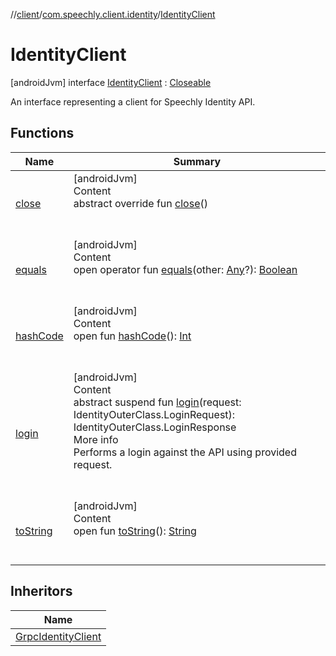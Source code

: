//[client](../../index.md)/[com.speechly.client.identity](../index.md)/[IdentityClient](index.md)



# IdentityClient  
 [androidJvm] interface [IdentityClient](index.md) : [Closeable](https://developer.android.com/reference/kotlin/java/io/Closeable.html)

An interface representing a client for Speechly Identity API.

   


## Functions  
  
|  Name|  Summary| 
|---|---|
| <a name="java.io/Closeable/close/#/PointingToDeclaration/"></a>[close](../../com.speechly.client.speech/-api-client/index.md#%5Bjava.io%2FCloseable%2Fclose%2F%23%2FPointingToDeclaration%2F%5D%2FFunctions%2F-752291050)| <a name="java.io/Closeable/close/#/PointingToDeclaration/"></a>[androidJvm]  <br>Content  <br>abstract override fun [close](../../com.speechly.client.speech/-api-client/index.md#%5Bjava.io%2FCloseable%2Fclose%2F%23%2FPointingToDeclaration%2F%5D%2FFunctions%2F-752291050)()  <br><br><br>
| <a name="kotlin/Any/equals/#kotlin.Any?/PointingToDeclaration/"></a>[equals](../../com.speechly.ui/-speechly-button/index.md#%5Bkotlin%2FAny%2Fequals%2F%23kotlin.Any%3F%2FPointingToDeclaration%2F%5D%2FFunctions%2F-752291050)| <a name="kotlin/Any/equals/#kotlin.Any?/PointingToDeclaration/"></a>[androidJvm]  <br>Content  <br>open operator fun [equals](../../com.speechly.ui/-speechly-button/index.md#%5Bkotlin%2FAny%2Fequals%2F%23kotlin.Any%3F%2FPointingToDeclaration%2F%5D%2FFunctions%2F-752291050)(other: [Any](https://kotlinlang.org/api/latest/jvm/stdlib/kotlin/-any/index.html)?): [Boolean](https://kotlinlang.org/api/latest/jvm/stdlib/kotlin/-boolean/index.html)  <br><br><br>
| <a name="kotlin/Any/hashCode/#/PointingToDeclaration/"></a>[hashCode](../../com.speechly.ui/-speechly-button/index.md#%5Bkotlin%2FAny%2FhashCode%2F%23%2FPointingToDeclaration%2F%5D%2FFunctions%2F-752291050)| <a name="kotlin/Any/hashCode/#/PointingToDeclaration/"></a>[androidJvm]  <br>Content  <br>open fun [hashCode](../../com.speechly.ui/-speechly-button/index.md#%5Bkotlin%2FAny%2FhashCode%2F%23%2FPointingToDeclaration%2F%5D%2FFunctions%2F-752291050)(): [Int](https://kotlinlang.org/api/latest/jvm/stdlib/kotlin/-int/index.html)  <br><br><br>
| <a name="com.speechly.client.identity/IdentityClient/login/#com.speechly.api.identity.v1.IdentityOuterClass.LoginRequest/PointingToDeclaration/"></a>[login](login.md)| <a name="com.speechly.client.identity/IdentityClient/login/#com.speechly.api.identity.v1.IdentityOuterClass.LoginRequest/PointingToDeclaration/"></a>[androidJvm]  <br>Content  <br>abstract suspend fun [login](login.md)(request: IdentityOuterClass.LoginRequest): IdentityOuterClass.LoginResponse  <br>More info  <br>Performs a login against the API using provided request.  <br><br><br>
| <a name="kotlin/Any/toString/#/PointingToDeclaration/"></a>[toString](../../com.speechly.client.speech/-client/-companion/index.md#%5Bkotlin%2FAny%2FtoString%2F%23%2FPointingToDeclaration%2F%5D%2FFunctions%2F-752291050)| <a name="kotlin/Any/toString/#/PointingToDeclaration/"></a>[androidJvm]  <br>Content  <br>open fun [toString](../../com.speechly.client.speech/-client/-companion/index.md#%5Bkotlin%2FAny%2FtoString%2F%23%2FPointingToDeclaration%2F%5D%2FFunctions%2F-752291050)(): [String](https://kotlinlang.org/api/latest/jvm/stdlib/kotlin/-string/index.html)  <br><br><br>


## Inheritors  
  
|  Name| 
|---|
| <a name="com.speechly.client.identity/GrpcIdentityClient///PointingToDeclaration/"></a>[GrpcIdentityClient](../-grpc-identity-client/index.md)

